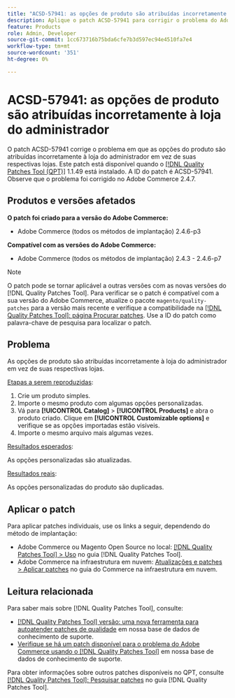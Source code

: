 ```yaml
---
title: "ACSD-57941: as opções de produto são atribuídas incorretamente à loja de administração"
description: Aplique o patch ACSD-57941 para corrigir o problema do Adobe Commerce em que as opções do produto são atribuídas incorretamente à loja do administrador em vez de suas respectivas lojas.
feature: Products
role: Admin, Developer
source-git-commit: 1cc673716b75bda6cfe7b3d597ec94e4510fa7e4
workflow-type: tm+mt
source-wordcount: '351'
ht-degree: 0%

---
```



# ACSD-57941: as opções de produto são atribuídas incorretamente à loja do administrador

O patch ACSD-57941 corrige o problema em que as opções do produto são atribuídas incorretamente à loja do administrador em vez de suas respectivas lojas. Este patch está disponível quando o [[!DNL Quality Patches Tool (QPT)]](/help/announcements/adobe-commerce-announcements/magento-quality-patches-released-new-tool-to-self-serve-quality-patches.md) 1.1.49 está instalado. A ID do patch é ACSD-57941. Observe que o problema foi corrigido no Adobe Commerce 2.4.7.

## Produtos e versões afetados

**O patch foi criado para a versão do Adobe Commerce:**

* Adobe Commerce (todos os métodos de implantação) 2.4.6-p3

**Compatível com as versões do Adobe Commerce:**

* Adobe Commerce (todos os métodos de implantação) 2.4.3 - 2.4.6-p7

>[!NOTE]
>
>O patch pode se tornar aplicável a outras versões com as novas versões do [!DNL Quality Patches Tool]. Para verificar se o patch é compatível com a sua versão do Adobe Commerce, atualize o pacote `magento/quality-patches` para a versão mais recente e verifique a compatibilidade na [[!DNL Quality Patches Tool]: página Procurar patches](https://experienceleague.adobe.com/tools/commerce-quality-patches/index.html). Use a ID do patch como palavra-chave de pesquisa para localizar o patch.

## Problema

As opções de produto são atribuídas incorretamente à loja do administrador em vez de suas respectivas lojas.

<u>Etapas a serem reproduzidas</u>:

1. Crie um produto simples.
1. Importe o mesmo produto com algumas opções personalizadas.
1. Vá para **[!UICONTROL Catalog]** > **[!UICONTROL Products]** e abra o produto criado. Clique em **[!UICONTROL Customizable options]** e verifique se as opções importadas estão visíveis.
1. Importe o mesmo arquivo mais algumas vezes.

<u>Resultados esperados</u>:

As opções personalizadas são atualizadas.

<u>Resultados reais</u>:

As opções personalizadas do produto são duplicadas.

## Aplicar o patch

Para aplicar patches individuais, use os links a seguir, dependendo do método de implantação:

* Adobe Commerce ou Magento Open Source no local: [[!DNL Quality Patches Tool] > Uso](https://experienceleague.adobe.com/docs/commerce-operations/tools/quality-patches-tool/usage.html) no guia [!DNL Quality Patches Tool].
* Adobe Commerce na infraestrutura em nuvem: [Atualizações e patches > Aplicar patches](https://experienceleague.adobe.com/docs/commerce-cloud-service/user-guide/develop/upgrade/apply-patches.html) no guia do Commerce na infraestrutura em nuvem.

## Leitura relacionada

Para saber mais sobre [!DNL Quality Patches Tool], consulte:

* [[!DNL Quality Patches Tool] versão: uma nova ferramenta para autoatender patches de qualidade](/help/announcements/adobe-commerce-announcements/magento-quality-patches-released-new-tool-to-self-serve-quality-patches.md) em nossa base de dados de conhecimento de suporte.
* [Verifique se há um patch disponível para o problema do Adobe Commerce usando o [!DNL Quality Patches Tool]](/help/support-tools/patches-available-in-qpt-tool/check-patch-for-magento-issue-with-magento-quality-patches.md) em nossa base de dados de conhecimento de suporte.

Para obter informações sobre outros patches disponíveis no QPT, consulte [[!DNL Quality Patches Tool]: Pesquisar patches](https://experienceleague.adobe.com/tools/commerce-quality-patches/index.html) no guia [!DNL Quality Patches Tool].
